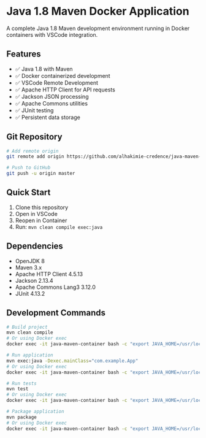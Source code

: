 # Java 1.8 Maven Docker Application

A complete Java 1.8 Maven development environment running in Docker containers with VSCode integration.

## Features
- ✅ Java 1.8 with Maven
- ✅ Docker containerized development
- ✅ VSCode Remote Development
- ✅ Apache HTTP Client for API requests
- ✅ Jackson JSON processing
- ✅ Apache Commons utilities
- ✅ JUnit testing
- ✅ Persistent data storage

## Git Repository

```bash
# Add remote origin
git remote add origin https://github.com/alhakimie-credence/java-maven-docker-app.git

# Push to GitHub
git push -u origin master
```

## Quick Start
1. Clone this repository
2. Open in VSCode
3. Reopen in Container
4. Run: `mvn clean compile exec:java`

## Dependencies
- OpenJDK 8
- Maven 3.x
- Apache HTTP Client 4.5.13
- Jackson 2.13.4
- Apache Commons Lang3 3.12.0
- JUnit 4.13.2

## Development Commands
```bash
# Build project
mvn clean compile
# Or using Docker exec
docker exec -it java-maven-container bash -c "export JAVA_HOME=/usr/local/openjdk-8 && cd /workspace && mvn clean compile"

# Run application
mvn exec:java -Dexec.mainClass="com.example.App"
# Or using Docker exec
docker exec -it java-maven-container bash -c "export JAVA_HOME=/usr/local/openjdk-8 && cd /workspace && mvn exec:java -Dexec.mainClass=com.example.App"

# Run tests
mvn test
# Or using Docker exec
docker exec -it java-maven-container bash -c "export JAVA_HOME=/usr/local/openjdk-8 && cd /workspace && mvn test"

# Package application
mvn package
# Or using Docker exec
docker exec -it java-maven-container bash -c "export JAVA_HOME=/usr/local/openjdk-8 && cd /workspace && mvn package"
```